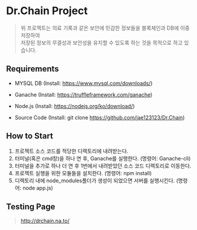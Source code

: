 # Dr.Chain Project
> 위 프로젝트는 의료 기록과 같은 보안에 민감한 정보들을 블록체인과 DB에 이중 저장하여  
> 저장된 정보의 무결성과 보안성을 유지할 수 있도록 하는 것을 목적으로 하고 있습니다.

## Requirements
 - MYSQL DB (Install: https://www.mysql.com/downloads/)
 + Ganache (Install: https://truffleframework.com/ganache)
 - Node.js (Install: https://nodejs.org/ko/download/)
 + Source Code (Install: git clone https://github.com/jae123123/Dr.Chain)

## How to Start
 1. 프로젝트 소스 코드를 적당한 디렉토리에 내려받는다.  
 2. 터미널(혹은 cmd창)을 하나 연 후, Ganache를 실행한다. (명령어: Ganache-cli)  
 3. 터미널을 추가로 하나 더 연 후 1번에서 내려받았던 소스 코드 디렉토리로 이동한다.  
 4. 프로젝트 실행을 위한 모듈들을 설치한다. (명령어: npm install)  
 5. 디렉토리 내에 node_modules폴더가 생성이 되었으면 서버를 실행시킨다. (명령어: node app.js)  



## Testing Page
> http://drchain.na.to/

